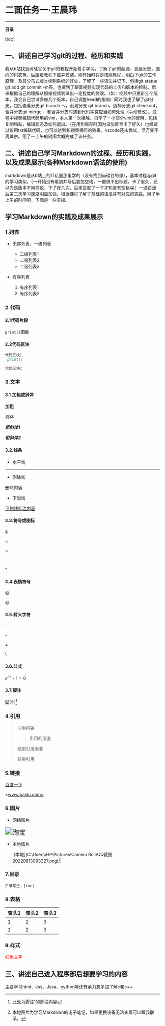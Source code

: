 # 二面任务一·王晨玮

---

**目录**

[toc]



## 一、讲述自己学习git的过程、经历和实践

​    我从b站找到尚硅谷关于git的教程开始着手学习，了解了git的起源、发展历史，国内的码农等，后跟着教程下载并安装。刚开始时只是按照教程，明白了git的工作原理，及其分布式版本控制系统的好处，了解了一些语法并记下，包括git status  git add git commit -m等，也做到了跟着视频实现代码的上传和版本的控制。后来根据自己的理解从照搬视频到做出一定程度的修改。（如：视频中只更新三个版本，我会自己尝试多做几个版本，自己调整head的指向）同时我也了解了git分支，包括查看分支git branch -v，创建分支 git branch，选择分支git checkout，合并分支git merge ，和合并分支时遇到代码冲突应当如何处理（手动修改）。过程中视频编辑代码用的vim，本人第一次接触，自学了一小部分vim的使用，包括复制粘贴，编辑状态及如何退出。（在用到保存时因为没加冒号卡了好久）也尝试过仅用txt编辑代码，也可以达到和视频相同的效果，vscode还未尝试，但万变不离其宗。用了一上午的时间大概完成了该任务。

## 二、讲述自己学习Markdown的过程、经历和实践，以及成果展示(各种Markdown语法的使用)

markdown是从b站上的IT私塾那里学的（没有找到尚硅谷的课），基本过程与git的学习类似。（一开始没有看到井号后要加空格，一直做不出标题，卡了很久，还以为是版本不同导致，下了好几次，后来百度了一下才知道有空格:sob:）一通百通后第二天学习速度明显加快，根据课程了解了基础的语法并有对应的实践，用了半上午的时间吧，下面是一些实操。

## 学习Markdown的实践及成果展示

### 1.列表

- 无序列表、一级列表
  - 二级列表1
  - 二级列表2
  - 二级列表3

- 有序列表
  1. 有序列表1
  2. 有序列表2



### 2.代码

#### 2.1代码片段

`print()`函数

#### 2.2代码区块

```markdown
代码区块1
`print()`
```

~~~python
代码区块2
~~~

### 3.文本

#### 3.1.加粗或斜体

**加粗**

_斜体_

***粗斜体1***

___粗斜体2___

#### 3.2.线条

- 水平线

---

- 删除线

~~删除内容~~

- 下划线

<u>下划线标注内容</u> 

#### 3.3.符号或图标

&amp;

&lt;

&gt;

&nbsp;

&quot;

#### 3.4.表情符号

:smile:

:laughing:

#### 3.5.转义字符

\`

\-

\+

\\

#### 3.6.公式

$e^{i\pi}+1=0$

#### 3.7.脚注

脚注1[^1]

[^ 1]: 此处为脚注1的脚注内容

### 4.引用

> 引用内容
>
> > 引用的嵌套
>
> 结束引用嵌套
>
> 结束引用

### 5.链接

[百度一下](www.baidu.com)

<www.baidu.com>

### 6.图片

- 网络图片

<img src="https://browser2.qhimg.com/t013cc84b9c8586cd77.png" alt="淘宝" style="zoom:150%;" />

- 本地图片

  ![本地](C:\Users\HP\Pictures\Camera Roll\QQ截图20220813093327.png)[^2]

[^2]: 本地图片为学习Markdown的电子笔记，如果更换设备无法查看可以跟我联系。

### 7.目录

``` 
目录写法：[toc]
```

### 8.表格

| 表头1 | 表头2 | 表头3  |
| ---- | ---- | ---- |
|  1 |  2 |  3  |
| 1 | 2 | 3 |



### 9.样式

<font color="#f00">红色文字</font>

## 三、讲述自己进入程序部后想要学习的内容

主要学习html、css、Java、python等还有余力想多加了解c和c++
